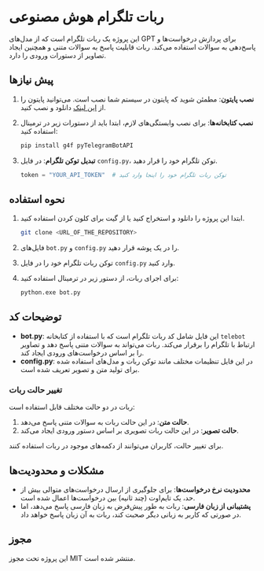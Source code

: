 # ربات تلگرام هوش مصنوعی

این پروژه یک ربات تلگرام است که از مدل‌های GPT برای پردازش درخواست‌ها و پاسخ‌دهی به سوالات استفاده می‌کند. ربات قابلیت پاسخ به سوالات متنی و همچنین ایجاد تصاویر از دستورات ورودی را دارد.

## پیش نیازها

1. **نصب پایتون**: مطمئن شوید که پایتون در سیستم شما نصب است. می‌توانید پایتون را از [این لینک](https://www.python.org/downloads/) دانلود و نصب کنید.

2. **نصب کتابخانه‌ها**: برای نصب وابستگی‌های لازم، ابتدا باید از دستورات زیر در ترمینال استفاده کنید:

    ```bash
    pip install g4f pyTelegramBotAPI
    ```

3. **تبدیل توکن تلگرام**: در فایل `config.py`، توکن تلگرام خود را قرار دهید.

    ```python
    token = "YOUR_API_TOKEN"  # توکن ربات تلگرام خود را اینجا وارد کنید
    ```

## نحوه استفاده

1. ابتدا این پروژه را دانلود و استخراج کنید یا از گیت برای کلون کردن استفاده کنید.

    ```bash
    git clone <URL_OF_THE_REPOSITORY>
    ```

2. فایل‌های `bot.py` و `config.py` را در یک پوشه قرار دهید.

3. توکن ربات تلگرام خود را در فایل `config.py` وارد کنید.

4. برای اجرای ربات، از دستور زیر در ترمینال استفاده کنید:

    ```bash
    python.exe bot.py
    ```

## توضیحات کد

- **bot.py**: این فایل شامل کد ربات تلگرام است که با استفاده از کتابخانه `telebot` ارتباط با تلگرام را برقرار می‌کند. ربات می‌تواند به سوالات متنی پاسخ دهد و تصاویر را بر اساس درخواست‌های ورودی ایجاد کند.
- **config.py**: در این فایل تنظیمات مختلف مانند توکن ربات و مدل‌های استفاده شده برای تولید متن و تصویر تعریف شده است.

### تغییر حالت ربات

ربات در دو حالت مختلف قابل استفاده است:
1. **حالت متن**: در این حالت ربات به سوالات متنی پاسخ می‌دهد.
2. **حالت تصویر**: در این حالت ربات تصویری بر اساس دستور ورودی ایجاد می‌کند.

برای تغییر حالت، کاربران می‌توانند از دکمه‌های موجود در ربات استفاده کنند.

## مشکلات و محدودیت‌ها

- **محدودیت نرخ درخواست‌ها**: برای جلوگیری از ارسال درخواست‌های متوالی بیش از حد، یک تایم‌اوت (چند ثانیه) بین درخواست‌ها اعمال شده است.
- **پشتیبانی از زبان فارسی**: ربات به طور پیش‌فرض به زبان فارسی پاسخ می‌دهد، اما در صورتی که کاربر به زبانی دیگر صحبت کند، ربات به آن زبان پاسخ خواهد داد.

## مجوز

این پروژه تحت مجوز MIT منتشر شده است.
